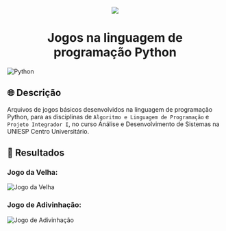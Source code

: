 <p align="center">
  <img src="https://raw.githubusercontent.com/abrahamcalf/programming-languages-logos/master/src/python/python_256x256.png">
  <h1 align="center">Jogos na linguagem de programação Python</h1>
</p>

![Python](https://img.shields.io/badge/python-3670A0?style=for-the-badge&logo=python&logoColor=ffdd54)

## 🌐 Descrição

Arquivos de jogos básicos desenvolvidos na linguagem de programação Python, para as disciplinas de `Algoritmo e Linguagem de Programação` e `Projeto Integrador I`, no curso Análise e Desenvolvimento de Sistemas na UNIESP Centro Universitário.

## 🏁 Resultados

### Jogo da Velha:

![Jogo da Velha](https://github.com/YannMartins/pythonJogos/assets/102706324/4f90703d-afe1-4d11-abf3-1cdd04a2941e)

### Jogo de Adivinhação:

![Jogo de Adivinhação](https://github.com/YannMartins/pythonJogos/assets/102706324/1eccd51c-39db-48e8-91e5-af7df693e10b)
